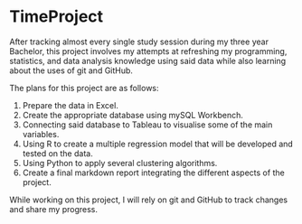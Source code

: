 # TimeProject
After tracking almost every single study session during my three year Bachelor, this project involves my attempts at refreshing my programming, statistics, and data analysis knowledge using said data while also learning about the uses of git and GitHub.     

The plans for this project are as follows: 

1. Prepare the data in Excel. 
2. Create the appropriate database using mySQL Workbench.
3. Connecting said database to Tableau to visualise some of the main variables. 
4. Using R to create a multiple regression model that will be developed and tested on the data.
5. Using Python to apply several clustering algorithms. 
6. Create a final markdown report integrating the different aspects of the project.

While working on this project, I will rely on git and GitHub to track changes and share my progress. 
